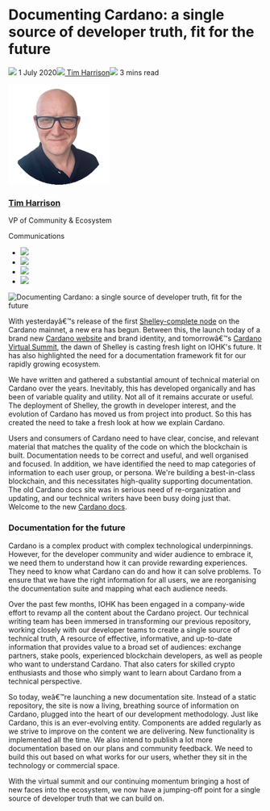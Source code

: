 # Documenting Cardano: a single source of developer truth, fit for the future
![](img/2020-07-01-documenting-cardano-a-single-source-of-developer-truth-fit-for-the-future.002.png) 1 July 2020![](img/2020-07-01-documenting-cardano-a-single-source-of-developer-truth-fit-for-the-future.002.png)[ Tim Harrison](/en/blog/authors/tim-harrison/page-1/)![](img/2020-07-01-documenting-cardano-a-single-source-of-developer-truth-fit-for-the-future.003.png) 3 mins read

![Tim Harrison](img/2020-07-01-documenting-cardano-a-single-source-of-developer-truth-fit-for-the-future.004.png)[](/en/blog/authors/tim-harrison/page-1/)
### [**Tim Harrison**](/en/blog/authors/tim-harrison/page-1/)
VP of Community & Ecosystem

Communications

- ![](img/2020-07-01-documenting-cardano-a-single-source-of-developer-truth-fit-for-the-future.005.png)[](mailto:tim.harrison@iohk.io "Email")
- ![](img/2020-07-01-documenting-cardano-a-single-source-of-developer-truth-fit-for-the-future.006.png)[](https://uk.linkedin.com/in/timbharrison "LinkedIn")
- ![](img/2020-07-01-documenting-cardano-a-single-source-of-developer-truth-fit-for-the-future.007.png)[](https://twitter.com/timbharrison "Twitter")
- ![](img/2020-07-01-documenting-cardano-a-single-source-of-developer-truth-fit-for-the-future.008.png)[](https://github.com/timbharrison "GitHub")

![Documenting Cardano: a single source of developer truth, fit for the future](img/2020-07-01-documenting-cardano-a-single-source-of-developer-truth-fit-for-the-future.009.png)

With yesterdayâ€™s release of the first [Shelley-complete node](https://forum.cardano.org/t/shelley-rollout-an-important-day/35147) on the Cardano mainnet, a new era has begun. Between this, the launch today of a brand new [Cardano website](https://www.cardano.org/) and brand identity, and tomorrowâ€™s [Cardano Virtual Summit](https://cardanosummit.iohk.io/), the dawn of Shelley is casting fresh light on IOHK's future. It has also highlighted the need for a documentation framework fit for our rapidly growing ecosystem.

We have written and gathered a substantial amount of technical material on Cardano over the years. Inevitably, this has developed organically and has been of variable quality and utility. Not all of it remains accurate or useful. The deployment of Shelley, the growth in developer interest, and the evolution of Cardano has moved us from project into product. So this has created the need to take a fresh look at how we explain Cardano.

Users and consumers of Cardano need to have clear, concise, and relevant material that matches the quality of the code on which the blockchain is built. Documentation needs to be correct and useful, and well organised and focused. In addition, we have identified the need to map categories of information to each user group, or persona. We're building a best-in-class blockchain, and this necessitates high-quality supporting documentation. The old Cardano docs site was in serious need of re-organization and updating, and our technical writers have been busy doing just that. Welcome to the new [Cardano docs](https://docs.cardano.org/).
### **Documentation for the future**
Cardano is a complex product with complex technological underpinnings. However, for the developer community and wider audience to embrace it, we need them to understand how it can provide rewarding experiences. They need to know what Cardano can do and how it can solve problems. To ensure that we have the right information for all users, we are reorganising the documentation suite and mapping what each audience needs. 

Over the past few months, IOHK has been engaged in a company-wide effort to revamp all the content about the Cardano project. Our technical writing team has been immersed in transforming our previous repository, working closely with our developer teams to create a single source of technical truth, A resource of effective, informative, and up-to-date information that provides value to a broad set of audiences: exchange partners, stake pools, experienced blockchain developers, as well as people who want to understand Cardano. That also caters for skilled crypto enthusiasts and those who simply want to learn about Cardano from a technical perspective. 

So today, weâ€™re launching a new documentation site. Instead of a static repository, the site is now a living, breathing source of information on Cardano, plugged into the heart of our development methodology. Just like Cardano, this is an ever-evolving entity. Components are added regularly as we strive to improve on the content we are delivering. New functionality is implemented all the time. We also intend to publish a lot more documentation based on our plans and community feedback. We need to build this out based on what works for our users, whether they sit in the technology or commercial space. 

With the virtual summit and our continuing momentum bringing a host of new faces into the ecosystem, we now have a jumping-off point for a single source of developer truth that we can build on.
